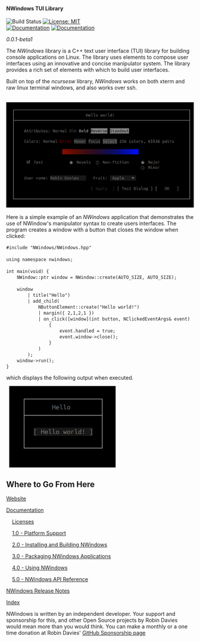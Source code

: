 #### NWindows TUI Library
![Build Status](https://github.com/rerdavies/nwindows/actions/workflows/cmake-multi-platform.yml/badge.svg)
[![License: MIT](https://img.shields.io/badge/License-MIT-yellow.svg)](https://opensource.org/licenses/MIT)  
[![Documentation](https://img.shields.io/badge/documentation-Developer%20Guide-blue)](https://rerdavies.github.io/nwindows/documentation/)
[![Documentation](https://img.shields.io/badge/documentation-Examples-blue)](https://github.com/rerdavies/nwindows/tree/main/examples)
<!--[![Documentation](https://img.shields.io/badge/documentation-Release%20Notes-blue)](https://reravies.github.io/nwindows/) -->

*0.0.1-beta1*

The *NWindows* library is a C++ text user interface (TUI) library for building console applications on Linux.
The library uses elements to compose user interfaces using an innovative and concise manipulator system. The library provides a rich set of elements with which to build user interfaces.

Built on top of the *ncursesw* library, *NWindows* works on both xterm and raw linux terminal windows, and also works over ssh.

&nbsp;&nbsp;![image](docs/public/image/screenshot.png)

Here is a simple example of an *NWindows* application that demonstrates the use of NWindow's manipulator syntax to create users interfaces. The program creates a window with a button that closes the window when clicked:
        
```
#include "NWindows/NWindows.hpp"

using namespace nwindows;

int main(void) {
    NWindow::ptr window = NWindow::create(AUTO_SIZE, AUTO_SIZE);

    window
        | title("Hello")
        | add_child(
            NButtonElement::create("Hello world!")
            | margin({ 2,1,2,1 })
            | on_click([window](int button, NClickedEventArgs& event)
                {
                    event.handled = true;
                    event.window->close();
                }
            )
        );
    window->run();
}
```

which displays the following output when executed.

&nbsp;&nbsp;![image](docs/public/image/hello_world.png)

## Where to Go From Here

[Website](https://rerdavies.github.io/nwindows)

[Documentation](https://rerdavies.github.io/nwindows/documentation)

&nbsp;&nbsp;&nbsp;&nbsp;[Licenses](https://rerdavies.github.io/nwindows/licenses)

&nbsp;&nbsp;&nbsp;&nbsp;[1.0 - Platform Support](https://rerdavies.github.io/nwindows/support)

&nbsp;&nbsp;&nbsp;&nbsp;[2.0 - Installing and Building NWindows](https://rerdavies.github.io/nwindows/installing)

&nbsp;&nbsp;&nbsp;&nbsp;[3.0 - Packaging NWindows Applications](https://rerdavies.github.io/nwindows/packaging)

&nbsp;&nbsp;&nbsp;&nbsp;[4.0 - Using NWindows](https://rerdavies.github.io/nwindows/documentation/using)

&nbsp;&nbsp;&nbsp;&nbsp;[5.0 - NWindows API Reference](https://rerdavies.github.io/nwindows/apis)


[NWindows Release Notes](https://rerdavies.github.io/nwindows/ReleaseNotes)

[Index](https://rerdavies.github.io/nwindows/index)

NWindows is written by an independent developer. Your support and sponsorship for this, and other Open Source projects by Robin Davies would mean more than you would think. You can make a monthly or a one time donation at Robin Davies' 
[GitHub Sponsorship page](https://github.com/sponsors/rerdavies)

